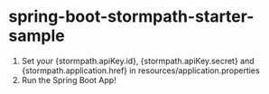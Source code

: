 spring-boot-stormpath-starter-sample
=======================

1. Set your {stormpath.apiKey.id}, {stormpath.apiKey.secret} and {stormpath.application.href} in resources/application.properties
3. Run the Spring Boot App!
